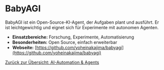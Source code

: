 # BabyAGI

BabyAGI ist ein Open-Source-KI-Agent, der Aufgaben plant und ausführt. Er ist leichtgewichtig und eignet sich für Experimente mit autonomen Agenten.

- **Einsatzbereiche:** Forschung, Experimente, Automatisierung
- **Besonderheiten:** Open Source, einfach erweiterbar
- **Webseite:** [https://github.com/yoheinakajima/babyagi](https://github.com/yoheinakajima/babyagi)

[Zurück zur Übersicht: AI-Automation & Agents](../ai_automation_tools.md)
